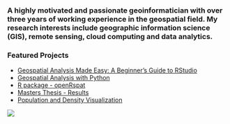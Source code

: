 ### A highly motivated and passionate geoinformatician with over three years of working experience in the geospatial field. My research interests include geographic information science (GIS), remote sensing, cloud computing and data analytics.

### Featured Projects

- [Geospatial Analysis Made Easy: A Beginner’s Guide to RStudio](https://ohm-np.github.io/R_tutorial/)
- [Geospatial Analysis with Python](https://ohm-np.github.io/Python_tutorial/intro.html)
- [R package - openRspat](https://github.com/Ohm-Np/openRspat)
- [Masters Thesis - Results](https://ohm-np.github.io/masters-thesis/index.html)
- [Population and Density Visualization](https://ohm-np.github.io/LearnJS/visualization.html)
<!--
**Ohm-Np/Ohm-Np** is a ✨ _special_ ✨ repository because its `README.md` (this file) appears on your GitHub profile.

Here are some ideas to get you started:

- 🔭 I’m currently working on ...
- 🌱 I’m currently learning ...
- 👯 I’m looking to collaborate on ...
- 🤔 I’m looking for help with ...
- 💬 Ask me about ...
- 📫 How to reach me: ...
- 😄 Pronouns: ...
- ⚡ Fun fact: ...
-->

![](https://komarev.com/ghpvc/?username=Ohm-Np)
